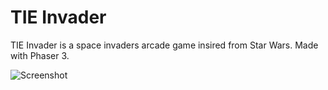 # TIE Invader

TIE Invader is a space invaders arcade game insired from Star Wars.
Made with Phaser 3.

![Screenshot](https://i.imgur.com/XGgkB5I.png)